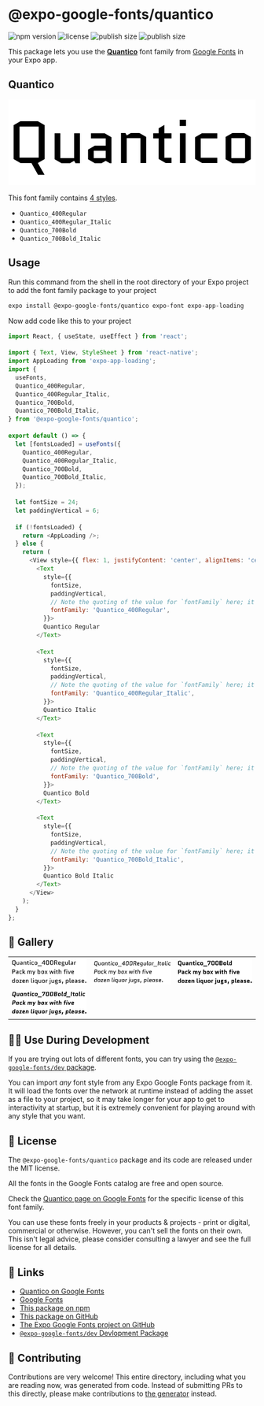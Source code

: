 # @expo-google-fonts/quantico

![npm version](https://flat.badgen.net/npm/v/@expo-google-fonts/quantico)
![license](https://flat.badgen.net/github/license/expo/google-fonts)
![publish size](https://flat.badgen.net/packagephobia/install/@expo-google-fonts/quantico)
![publish size](https://flat.badgen.net/packagephobia/publish/@expo-google-fonts/quantico)

This package lets you use the [**Quantico**](https://fonts.google.com/specimen/Quantico) font family from [Google Fonts](https://fonts.google.com/) in your Expo app.

## Quantico

![Quantico](./font-family.png)

This font family contains [4 styles](#-gallery).

- `Quantico_400Regular`
- `Quantico_400Regular_Italic`
- `Quantico_700Bold`
- `Quantico_700Bold_Italic`

## Usage

Run this command from the shell in the root directory of your Expo project to add the font family package to your project
```sh
expo install @expo-google-fonts/quantico expo-font expo-app-loading
```

Now add code like this to your project
```js
import React, { useState, useEffect } from 'react';

import { Text, View, StyleSheet } from 'react-native';
import AppLoading from 'expo-app-loading';
import {
  useFonts,
  Quantico_400Regular,
  Quantico_400Regular_Italic,
  Quantico_700Bold,
  Quantico_700Bold_Italic,
} from '@expo-google-fonts/quantico';

export default () => {
  let [fontsLoaded] = useFonts({
    Quantico_400Regular,
    Quantico_400Regular_Italic,
    Quantico_700Bold,
    Quantico_700Bold_Italic,
  });

  let fontSize = 24;
  let paddingVertical = 6;

  if (!fontsLoaded) {
    return <AppLoading />;
  } else {
    return (
      <View style={{ flex: 1, justifyContent: 'center', alignItems: 'center' }}>
        <Text
          style={{
            fontSize,
            paddingVertical,
            // Note the quoting of the value for `fontFamily` here; it expects a string!
            fontFamily: 'Quantico_400Regular',
          }}>
          Quantico Regular
        </Text>

        <Text
          style={{
            fontSize,
            paddingVertical,
            // Note the quoting of the value for `fontFamily` here; it expects a string!
            fontFamily: 'Quantico_400Regular_Italic',
          }}>
          Quantico Italic
        </Text>

        <Text
          style={{
            fontSize,
            paddingVertical,
            // Note the quoting of the value for `fontFamily` here; it expects a string!
            fontFamily: 'Quantico_700Bold',
          }}>
          Quantico Bold
        </Text>

        <Text
          style={{
            fontSize,
            paddingVertical,
            // Note the quoting of the value for `fontFamily` here; it expects a string!
            fontFamily: 'Quantico_700Bold_Italic',
          }}>
          Quantico Bold Italic
        </Text>
      </View>
    );
  }
};

```

## 🔡 Gallery


||||
|-|-|-|
|![Quantico_400Regular](./Quantico_400Regular.ttf.png)|![Quantico_400Regular_Italic](./Quantico_400Regular_Italic.ttf.png)|![Quantico_700Bold](./Quantico_700Bold.ttf.png)||
|![Quantico_700Bold_Italic](./Quantico_700Bold_Italic.ttf.png)||||


## 👩‍💻 Use During Development

If you are trying out lots of different fonts, you can try using the [`@expo-google-fonts/dev` package](https://github.com/expo/google-fonts/tree/master/font-packages/dev#readme).

You can import *any* font style from any Expo Google Fonts package from it. It will load the fonts
over the network at runtime instead of adding the asset as a file to your project, so it may take longer
for your app to get to interactivity at startup, but it is extremely convenient
for playing around with any style that you want.

## 📖 License

The `@expo-google-fonts/quantico` package and its code are released under the MIT license.

All the fonts in the Google Fonts catalog are free and open source.

Check the [Quantico page on Google Fonts](https://fonts.google.com/specimen/Quantico) for the specific license of this font family.

You can use these fonts freely in your products & projects - print or digital, commercial or otherwise. However, you can't sell the fonts on their own. This isn't legal advice, please consider consulting a lawyer and see the full license for all details.

## 🔗 Links

- [Quantico on Google Fonts](https://fonts.google.com/specimen/Quantico)
- [Google Fonts](https://fonts.google.com/)
- [This package on npm](https://www.npmjs.com/package/@expo-google-fonts/quantico)
- [This package on GitHub](https://github.com/expo/google-fonts/tree/master/font-packages/quantico)
- [The Expo Google Fonts project on GitHub](https://github.com/expo/google-fonts)
- [`@expo-google-fonts/dev` Devlopment Package](https://github.com/expo/google-fonts/tree/master/font-packages/dev)

## 🤝 Contributing

Contributions are very welcome! This entire directory, including what you are reading now, was generated from code. Instead of submitting PRs to this directly, please make contributions to [the generator](https://github.com/expo/google-fonts/tree/master/packages/generator) instead.

